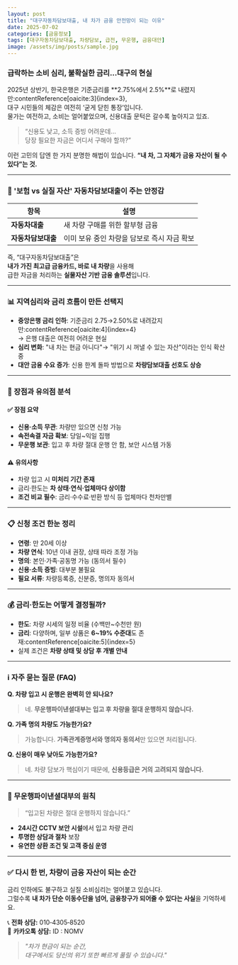 ```yaml
---
layout: post
title: "대구자동차담보대출, 내 차가 금융 안전망이 되는 이유"
date: 2025-07-02
categories: [금융정보]
tags: [대구자동차담보대출, 차량담보, 급전, 무운행, 금융대안]
image: /assets/img/posts/sample.jpg
---
```


### 급락하는 소비 심리, 불확실한 금리…대구의 현실  
2025년 상반기, 한국은행은 기준금리를 **2.75%에서 2.5%**로 내렸지만:contentReference[oaicite:3]{index=3},  
대구 시민들의 체감은 여전히 ‘굳게 닫힌 통장’입니다.  
물가는 여전하고, 소비는 얼어붙었으며, 신용대출 문턱은 갈수록 높아지고 있죠.

> “신용도 낮고, 소득 증빙 어려운데…  
>    당장 필요한 자금은 어디서 구해야 할까?”

이런 고민의 답엔 한 가지 분명한 해법이 있습니다. **“내 차, 그 자체가 금융 자산이 될 수 있다”는 것.**

---

### 🚗 '보험 vs 실질 자산' 자동차담보대출이 주는 안정감

| 항목 | 설명 |
|------|------|
| **자동차대출** | 새 차량 구매를 위한 할부형 금융 |
| **자동차담보대출** | 이미 보유 중인 차량을 담보로 즉시 자금 확보 |

즉, “대구자동차담보대출”은  
**내가 가진 최고급 금융카드, 바로 내 차량**을 사용해  
급한 자금을 처리하는 **실물자산 기반 금융 솔루션**입니다.

---

### 📊 지역심리와 금리 흐름이 만든 선택지

- **중앙은행 금리 인하**: 기준금리 2.75→2.50%로 내려갔지만:contentReference[oaicite:4]{index=4}  
  → 은행 대출은 여전히 어려운 현실  
- **심리 변화**: "내 차는 현금 아니다"→ "위기 시 꺼낼 수 있는 자산"이라는 인식 확산 중  
- **대안 금융 수요 증가**: 신용 한계 돌파 방법으로 **차량담보대출 선호도 상승**

---

### 🚀 장점과 유의점 분석

#### ✅ 장점 요약
- **신용·소득 무관**: 차량만 있으면 신청 가능  
- **속전속결 자금 확보**: 당일~익일 집행  
- **무운행 보관**: 입고 후 차량 절대 운행 안 함, 보안 시스템 가동  

#### ⚠️ 유의사항
- 차량 입고 시 **미처리 기간 존재**  
- 금리·한도는 **차 상태·연식·업체마다 상이함**  
- **조건 비교 필수**: 금리·수수료·반환 방식 등 업체마다 천차만별

---

### 📋 신청 조건 한눈 정리

- **연령**: 만 20세 이상  
- **차량 연식**: 10년 이내 권장, 상태 따라 조정 가능  
- **명의**: 본인·가족·공동명 가능 (동의서 필수)  
- **신용·소득 증빙**: 대부분 불필요  
- **필요 서류**: 차량등록증, 신분증, 명의자 동의서

---

### 💰 금리·한도는 어떻게 결정될까?

- **한도**: 차량 시세의 일정 비율 (수백만~수천만 원)  
- **금리**: 다양하며, 일부 상품은 **6~19% 수준대**도 존재:contentReference[oaicite:5]{index=5}  
- 실제 조건은 **차량 상태 및 상담 후 개별 안내**

---

### ℹ️ 자주 묻는 질문 (FAQ)

**Q. 차량 입고 시 운행은 완벽히 안 되나요?**  
> 네. **무운행파이낸셜대부는 입고 후 차량을 절대 운행하지 않습니다.**

**Q. 가족 명의 차량도 가능한가요?**  
> 가능합니다. **가족관계증명서와 명의자 동의서**만 있으면 처리됩니다.

**Q. 신용이 매우 낮아도 가능한가요?**  
> 네. 차량 담보가 핵심이기 때문에, **신용등급은 거의 고려되지 않습니다.**

---

### 🔐 무운행파이낸셜대부의 원칙

> “입고된 차량은 절대 운행하지 않습니다.”

- **24시간 CCTV 보안 시설**에서 입고 차량 관리  
- **투명한 상담과 절차** 보장  
- **유연한 상환 조건 및 고객 중심 운영**

---

### ✅ 다시 한 번, 차량이 금융 자산이 되는 순간

금리 인하에도 불구하고 실질 소비심리는 얼어붙고 있습니다.  
그럴수록 **내 차가 단순 이동수단을 넘어, 금융창구가 되어줄 수 있다는 사실**을 기억하세요.

📞 **전화 상담:** 010‑4305‑8520  
📱 **카카오톡 상담:** ID : NOMV  

> *"차가 현금이 되는 순간,  
> 대구에서도 당신의 위기 또한 빠르게 풀릴 수 있습니다."*
